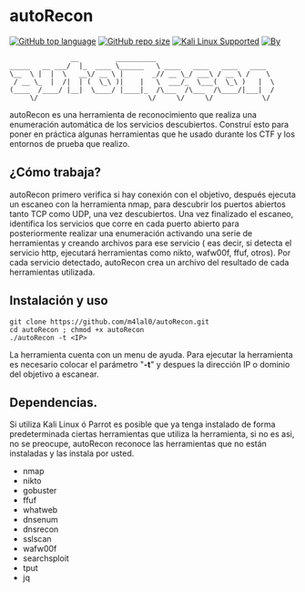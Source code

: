 # autoRecon

[![GitHub top language](https://img.shields.io/github/languages/top/m4lal0/autoRecon?logo=gnu-bash&style=flat-square)](#)
[![GitHub repo size](https://img.shields.io/github/repo-size/m4lal0/autoRecon?logo=webpack&style=flat-square)](#)
[![Kali Linux Supported](https://img.shields.io/badge/Kali_Linux_2020-Supported-blue?style=flat-square&logo=linux)](#)
[![By](https://img.shields.io/badge/By-m4lal0-green?style=flat-square&logo=github)](#)

```
               __         __________                             
_____   __ ___/  |_  ____ \______   \ ____   ____   ____   ____  
\__  \ |  |  \   __\/ __ \ |       _// __ \_/ ___\ / __ \ /    \ 
 / __ \_  |  /|  | (  \_\ )|    |   \  ___/_  \___(  \_\ )   |  \
(____  /____/ |__|  \____/ |____|_  /\___  /\___  /\____/|___|  /
     \/                           \/     \/     \/            \/ 
```

autoRecon es una herramienta de reconocimiento que realiza una enumeración automática de los servicios descubiertos. Construí esto para poner en práctica algunas herramientas que he usado durante los CTF y los entornos de prueba que realizo.

## ¿Cómo trabaja?
autoRecon primero verifica si hay conexión con el objetivo, después ejecuta un escaneo con la herramienta nmap, para descubrir los puertos abiertos tanto TCP como UDP, una vez descubiertos. Una vez finalizado el escaneo, identifica los servicios que corre en cada puerto abierto para posteriormente realizar una enumeración activando una serie de herramientas y creando archivos para ese servicio ( eas decir, si detecta el servicio http, ejecutará herramientas como nikto, wafw00f, ffuf, otros). Por cada servicio detectado, autoRecon crea un archivo del resultado de cada herramientas utilizada.

## Instalación y uso
```
git clone https://github.com/m4lal0/autoRecon.git
cd autoRecon ; chmod +x autoRecon
./autoRecon -t <IP>
```

La herramienta cuenta con un menu de ayuda. Para ejecutar la herramienta es necesario colocar el parámetro "**-t**" y despues la dirección IP o dominio del objetivo a escanear.


## Dependencias.
Si utiliza Kali Linux ó Parrot es posible que ya tenga instalado de forma predeterminada ciertas herramientas que utiliza la herramienta, si no es asi, no se preocupe, autoRecon reconoce las herramientas que no están instaladas y las instala por usted.

+ nmap
+ nikto
+ gobuster
+ ffuf
+ whatweb
+ dnsenum
+ dnsrecon
+ sslscan
+ wafw00f
+ searchsploit
+ tput
+ jq